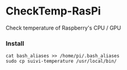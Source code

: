 # CheckTemp-RasPi
Check temperature of Raspberry's CPU / GPU

### Install
```
cat bash_aliases >> /home/pi/.bash_aliases
sudo cp suivi-temperature /usr/local/bin/
```
